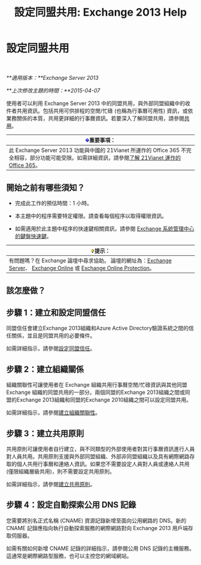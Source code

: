 ﻿---
title: '設定同盟共用: Exchange 2013 Help'
TOCTitle: 設定同盟共用
ms:assetid: b25ae450-def3-4797-a5fc-6e9bcee71a5d
ms:mtpsurl: https://technet.microsoft.com/zh-tw/library/JJ657483(v=EXCHG.150)
ms:contentKeyID: 50474010
ms.date: 05/21/2018
mtps_version: v=EXCHG.150
ms.translationtype: MT
---

# 設定同盟共用

 

_**適用版本：**Exchange Server 2013_

_**上次修改主題的時間：**2015-04-07_

使用者可以利用 Exchange Server 2013 中的同盟共用，與外部同盟組織中的收件者共用資訊。包括共用可供排程的空閒/忙碌 (也稱為行事曆可用性) 資訊，或依業務關係的本質，共用更詳細的行事曆資訊。若要深入了解同盟共用，請參閱[共用](sharing-exchange-2013-help.md)。

<table>
<thead>
<tr class="header">
<th><img src="images/Bb124558.important(EXCHG.150).gif" title="重要事項" alt="重要事項" />重要事項：</th>
</tr>
</thead>
<tbody>
<tr class="odd">
<td>此 Exchange Server 2013 功能與中國的 21Vianet 所運作的 Office 365 不完全相容，部分功能可能受限。如需詳細資訊，請參閱<a href="https://go.microsoft.com/fwlink/?linkid=313640">了解 21Vianet 運作的 Office 365</a>。</td>
</tr>
</tbody>
</table>


## 開始之前有哪些須知？

  - 完成此工作的預估時間：1 小時。

  - 本主題中的程序需要特定權限。請查看每個程序以取得權限資訊。

  - 如需適用於此主題中程序的快速鍵相關資訊，請參閱 [Exchange 系統管理中心的鍵盤快速鍵](keyboard-shortcuts-in-the-exchange-admin-center-exchange-online-protection-help.md)。

<table>
<thead>
<tr class="header">
<th><img src="images/Bb124558.tip(EXCHG.150).gif" title="提示" alt="提示" />提示：</th>
</tr>
</thead>
<tbody>
<tr class="odd">
<td>有問題嗎？在 Exchange 論壇中尋求協助。 論壇的網址為：<a href="https://go.microsoft.com/fwlink/p/?linkid=60612">Exchange Server</a>、 <a href="https://go.microsoft.com/fwlink/p/?linkid=267542">Exchange Online</a> 或 <a href="https://go.microsoft.com/fwlink/p/?linkid=285351">Exchange Online Protection</a>。</td>
</tr>
</tbody>
</table>


## 該怎麼做？

## 步驟 1：建立和設定同盟信任

同盟信任會建立Exchange 2013組織和Azure Active Directory驗證系統之間的信任關係，並且是同盟共用的必要條件。

如需詳細指示，請參閱[設定同盟信任](configure-a-federation-trust-exchange-2013-help.md)。

## 步驟 2：建立組織關係

組織關聯性可讓使用者在 Exchange 組織共用行事曆空閒/忙碌資訊與其他同盟 Exchange 組織的同盟共用的一部分。兩個同盟的Exchange 2013組織之間或同盟的Exchange 2013組織和同盟的Exchange 2010組織之間可以設定同盟共用。

如需詳細指示，請參閱[建立組織關聯性](create-an-organization-relationship-exchange-2013-help.md)。

## 步驟 3：建立共用原則

共用原則可讓使用者自行建立，與不同類型的外部使用者對其行事曆資訊進行人員對人員共用。共用原則支援與外部同盟組織、外部非同盟組織以及具有網際網路存取的個人共用行事曆和連絡人資訊。如果您不需要設定人員對人員或連絡人共用 (僅限組織層級共用)，則不需要設定共用原則。

如需詳細指示，請參閱[建立共用原則](create-a-sharing-policy-exchange-2013-help.md)。

## 步驟 4：設定自動探索公用 DNS 記錄

您需要將別名正式名稱 (CNAME) 資源記錄新增至面向公用網路的 DNS。新的 CNAME 記錄應指向執行自動探索服務的網際網路對向 Exchange 2013 用戶端存取伺服器。

如需有關如何新增 CNAME 記錄的詳細指示，請參閱公用 DNS 記錄的主機服務。這通常是網際網路型服務，也可以主控您的網域網站。

